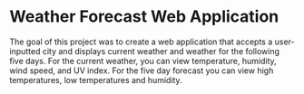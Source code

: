 # Weather Forecast Web Application

The goal of this project was to create a web application that accepts a user-inputted city and displays current weather and weather for the following five days. For the current weather, you can view temperature, humidity, wind speed, and UV index. For the five day forecast you can view high temperatures, low temperatures and humidity.
